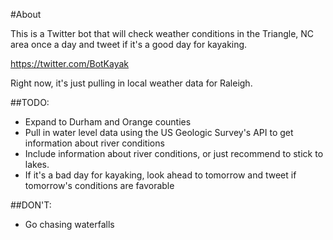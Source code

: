 #About

This is a Twitter bot that will check weather conditions in the Triangle, NC area once a day and tweet if it's a good day for kayaking. 

https://twitter.com/BotKayak

Right now, it's just pulling in local weather data for Raleigh. 

##TODO:

- Expand to Durham and Orange counties
- Pull in water level data using the US Geologic Survey's API to get information about river conditions
- Include information about river conditions, or just recommend to stick to lakes. 
- If it's a bad day for kayaking, look ahead to tomorrow and tweet if tomorrow's conditions are favorable

##DON'T:

- Go chasing waterfalls